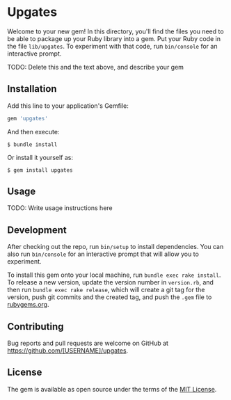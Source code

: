 # Upgates

Welcome to your new gem! In this directory, you'll find the files you need to be able to package up your Ruby library into a gem. Put your Ruby code in the file `lib/upgates`. To experiment with that code, run `bin/console` for an interactive prompt.

TODO: Delete this and the text above, and describe your gem

## Installation

Add this line to your application's Gemfile:

```ruby
gem 'upgates'
```

And then execute:

    $ bundle install

Or install it yourself as:

    $ gem install upgates

## Usage

TODO: Write usage instructions here

## Development

After checking out the repo, run `bin/setup` to install dependencies. You can also run `bin/console` for an interactive prompt that will allow you to experiment.

To install this gem onto your local machine, run `bundle exec rake install`. To release a new version, update the version number in `version.rb`, and then run `bundle exec rake release`, which will create a git tag for the version, push git commits and the created tag, and push the `.gem` file to [rubygems.org](https://rubygems.org).

## Contributing

Bug reports and pull requests are welcome on GitHub at https://github.com/[USERNAME]/upgates.

## License

The gem is available as open source under the terms of the [MIT License](https://opensource.org/licenses/MIT).
